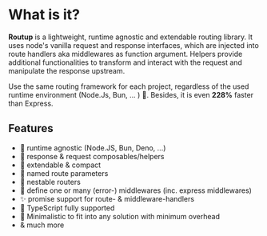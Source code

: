 # What is it?

**Routup** is a lightweight, runtime agnostic and extendable routing library.
It uses node's vanilla request and response interfaces, which are injected into route handlers aka middlewares as function argument.
Helpers provide additional functionalities to transform and interact with the request and manipulate the response upstream.

Use the same routing framework for each project, regardless of the used runtime environment (Node.Js, Bun, ... ) 🎉.
Besides, it is even **228%** faster than Express.

## Features

- 🚀 runtime agnostic (Node.JS, Bun, Deno, ...)
- 🧰 response & request composables/helpers
- 💼 extendable & compact
- 🛫 named route parameters
- 📁 nestable routers
- 🤝️ define one or many (error-) middlewares (inc. express middlewares)
- ✨ promise support for route- & middleware-handlers
- 👕 TypeScript fully supported
- 🤏 Minimalistic to fit into any solution with minimum overhead
- & much more
